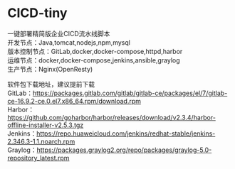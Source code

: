 # CICD-tiny
一键部署精简版企业CICD流水线脚本<br>
开发节点：Java,tomcat,nodejs,npm,mysql<br>
版本控制节点：GitLab,docker,docker-compose,httpd,harbor<br>
运维节点：docker,docker-compose,jenkins,ansible,graylog<br>
生产节点：Nginx(OpenResty)<br>

软件包下载地址，建议提前下载<br>
GitLab：https://packages.gitlab.com/gitlab/gitlab-ce/packages/el/7/gitlab-ce-16.9.2-ce.0.el7.x86_64.rpm/download.rpm<br>
Harbor：https://github.com/goharbor/harbor/releases/download/v2.3.4/harbor-offline-installer-v2.5.3.tgz<br>
Jenkins：https://repo.huaweicloud.com/jenkins/redhat-stable/jenkins-2.346.3-1.1.noarch.rpm<br>
Graylog：https://packages.graylog2.org/repo/packages/graylog-5.0-repository_latest.rpm<br>
